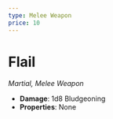 ```yaml
---
type: Melee Weapon
price: 10
---
```

# Flail

*Martial, Melee Weapon*

- **Damage**: 1d8 Bludgeoning
- **Properties**: None


